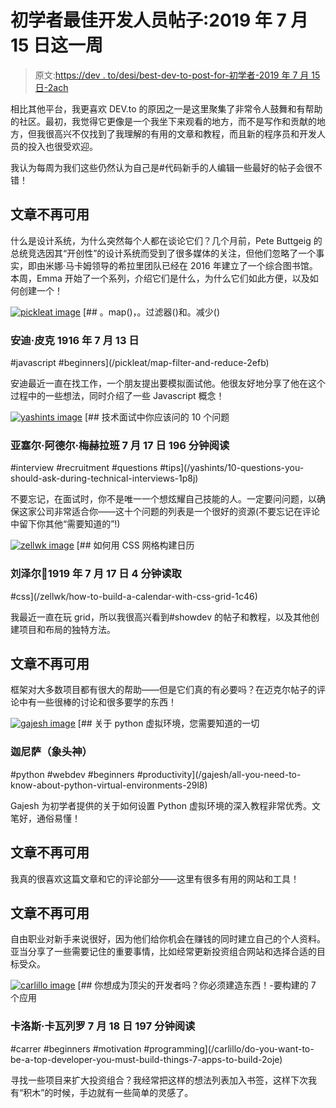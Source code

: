# 初学者最佳开发人员帖子:2019 年 7 月 15 日这一周

> 原文:[https://dev . to/desi/best-dev-to-post-for-初学者-2019 年 7 月 15 日-2ach](https://dev.to/desi/best-dev-to-posts-for-beginners-week-of-july-15-2019-2ach)

相比其他平台，我更喜欢 DEV.to 的原因之一是这里聚集了非常令人鼓舞和有帮助的社区。最初，我觉得它更像是一个我坐下来观看的地方，而不是写作和贡献的地方，但我很高兴不仅找到了我理解的有用的文章和教程，而且新的程序员和开发人员的投入也很受欢迎。

我认为每周为我们这些仍然认为自己是#代码新手的人编辑一些最好的帖子会很不错！

## 文章不再可用

什么是设计系统，为什么突然每个人都在谈论它们？几个月前，Pete Buttgeig 的总统竞选因其“开创性”的设计系统而受到了很多媒体的关注，但他们忽略了一个事实，即由米娜·马卡姆领导的希拉里团队已经在 2016 年建立了一个综合图书馆。本周，Emma 开始了一个系列，介绍它们是什么，为什么它们如此方便，以及如何创建一个！

[![pickleat image](../Images/012e6ee8ada97d71010f3a0692cd815b.png)](/pickleat) [## 。map()，。过滤器()和。减少()

### 安迪·皮克 1916 年 7 月 13 日

#javascript #beginners](/pickleat/map-filter-and-reduce-2efb)

安迪最近一直在找工作，一个朋友提出要模拟面试他。他很友好地分享了他在这个过程中的一些想法，同时介绍了一些 Javascript 概念！

[![yashints image](../Images/0d36c7c282ebcf4aec1143e95bad3d39.png)](/yashints) [## 技术面试中你应该问的 10 个问题

### 亚塞尔·阿德尔·梅赫拉班 7 月 17 日 196 分钟阅读

#interview #recruitment #questions #tips](/yashints/10-questions-you-should-ask-during-technical-interviews-1p8j)

不要忘记，在面试时，你不是唯一一个想炫耀自己技能的人。一定要问问题，以确保这家公司非常适合你——这十个问题的列表是一个很好的资源(不要忘记在评论中留下你其他“需要知道的”!)

[![zellwk image](../Images/0756c2fa1292c7aff5ae45eab4583838.png)](/zellwk) [## 如何用 CSS 网格构建日历

### 刘泽尔🤗1919 年 7 月 17 日 4 分钟读取

#css](/zellwk/how-to-build-a-calendar-with-css-grid-1c46)

我最近一直在玩 grid，所以我很高兴看到#showdev 的帖子和教程，以及其他创建项目和布局的独特方法。

## 文章不再可用

框架对大多数项目都有很大的帮助——但是它们真的有必要吗？在迈克尔帖子的评论中有一些很棒的讨论和很多要学的东西！

[![gajesh image](../Images/ed3c7be543ea12115f48694c6396923e.png)](/gajesh) [## 关于 python 虚拟环境，您需要知道的一切

### 迦尼萨（象头神）

#python #webdev #beginners #productivity](/gajesh/all-you-need-to-know-about-python-virtual-environments-29l8)

Gajesh 为初学者提供的关于如何设置 Python 虚拟环境的深入教程非常优秀。文笔好，通俗易懂！

## 文章不再可用

我真的很喜欢这篇文章和它的评论部分——这里有很多有用的网站和工具！

## 文章不再可用

自由职业对新手来说很好，因为他们给你机会在赚钱的同时建立自己的个人资料。亚当分享了一些需要记住的重要事情，比如经常更新投资组合网站和选择合适的目标受众。

[![carlillo image](../Images/1ef341ea00fb0cf940582968ab8744f1.png)](/carlillo) [## 你想成为顶尖的开发者吗？你必须建造东西！-要构建的 7 个应用

### 卡洛斯·卡瓦列罗 7 月 18 日 197 分钟阅读

#carrer #beginners #motivation #programming](/carlillo/do-you-want-to-be-a-top-developer-you-must-build-things-7-apps-to-build-2oje)

寻找一些项目来扩大投资组合？我经常把这样的想法列表加入书签，这样下次我有“积木”的时候，手边就有一些简单的灵感了。